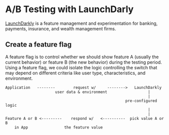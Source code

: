 # A/B Testing with LaunchDarly
[LaunchDarkly](https://launchdarkly.com) is a feature management and experimentation for banking, payments, insurance, and wealth management firms.

## Create a feature flag
A feature flag is to control whether we should show feature A (usually the current behavior) or feature B (the new behavior) during the testing period. Using a feature flag, we could isolate the logic controlling the switch that may depend on different criteria like user type, characteristics, and environment.
```
Application   --------        request w/     -------->   LaunchDarkly
                      user data & environment                  |
                                                               |
                                                     pre-configured logic
                                                               |
                                                               |
Feature A or B <---------    respond w/   <----------  pick value A or B
    in App                the feature value
```
